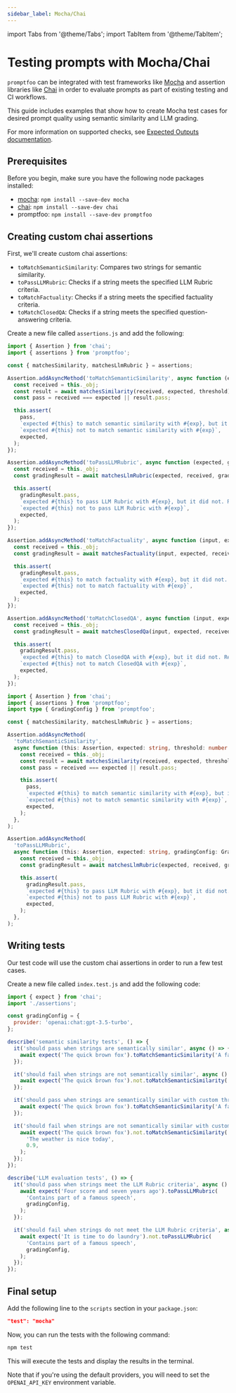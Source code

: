 ```yaml
---
sidebar_label: Mocha/Chai
---
```


import Tabs from '@theme/Tabs';
import TabItem from '@theme/TabItem';

# Testing prompts with Mocha/Chai

`promptfoo` can be integrated with test frameworks like [Mocha](https://mochajs.org/) and assertion libraries like [Chai](https://www.chaijs.com/) in order to evaluate prompts as part of existing testing and CI workflows.

This guide includes examples that show how to create Mocha test cases for desired prompt quality using semantic similarity and LLM grading.

For more information on supported checks, see [Expected Outputs documentation](/docs/configuration/expected-outputs/).

## Prerequisites

Before you begin, make sure you have the following node packages installed:

- [mocha](https://mochajs.org/#installation): `npm install --save-dev mocha`
- [chai](https://www.chaijs.com/guide/installation/): `npm install --save-dev chai`
- promptfoo: `npm install --save-dev promptfoo`

## Creating custom chai assertions

First, we'll create custom chai assertions:

- `toMatchSemanticSimilarity`: Compares two strings for semantic similarity.
- `toPassLLMRubric`: Checks if a string meets the specified LLM Rubric criteria.
- `toMatchFactuality`: Checks if a string meets the specified factuality criteria.
- `toMatchClosedQA`: Checks if a string meets the specified question-answering criteria.

Create a new file called `assertions.js` and add the following:

<Tabs>
  <TabItem value="Javascript" label="Javascript" default>

```javascript
import { Assertion } from 'chai';
import { assertions } from 'promptfoo';

const { matchesSimilarity, matchesLlmRubric } = assertions;

Assertion.addAsyncMethod('toMatchSemanticSimilarity', async function (expected, threshold = 0.8) {
  const received = this._obj;
  const result = await matchesSimilarity(received, expected, threshold);
  const pass = received === expected || result.pass;

  this.assert(
    pass,
    `expected #{this} to match semantic similarity with #{exp}, but it did not. Reason: ${result.reason}`,
    `expected #{this} not to match semantic similarity with #{exp}`,
    expected,
  );
});

Assertion.addAsyncMethod('toPassLLMRubric', async function (expected, gradingConfig) {
  const received = this._obj;
  const gradingResult = await matchesLlmRubric(expected, received, gradingConfig);

  this.assert(
    gradingResult.pass,
    `expected #{this} to pass LLM Rubric with #{exp}, but it did not. Reason: ${gradingResult.reason}`,
    `expected #{this} not to pass LLM Rubric with #{exp}`,
    expected,
  );
});

Assertion.addAsyncMethod('toMatchFactuality', async function (input, expected, gradingConfig) {
  const received = this._obj;
  const gradingResult = await matchesFactuality(input, expected, received, gradingConfig);

  this.assert(
    gradingResult.pass,
    `expected #{this} to match factuality with #{exp}, but it did not. Reason: ${gradingResult.reason}`,
    `expected #{this} not to match factuality with #{exp}`,
    expected,
  );
});

Assertion.addAsyncMethod('toMatchClosedQA', async function (input, expected, gradingConfig) {
  const received = this._obj;
  const gradingResult = await matchesClosedQa(input, expected, received, gradingConfig);

  this.assert(
    gradingResult.pass,
    `expected #{this} to match ClosedQA with #{exp}, but it did not. Reason: ${gradingResult.reason}`,
    `expected #{this} not to match ClosedQA with #{exp}`,
    expected,
  );
});
```

  </TabItem>
  <TabItem value="Typescript" label="Typescript" default>

```typescript
import { Assertion } from 'chai';
import { assertions } from 'promptfoo';
import type { GradingConfig } from 'promptfoo';

const { matchesSimilarity, matchesLlmRubric } = assertions;

Assertion.addAsyncMethod(
  'toMatchSemanticSimilarity',
  async function (this: Assertion, expected: string, threshold: number = 0.8) {
    const received = this._obj;
    const result = await matchesSimilarity(received, expected, threshold);
    const pass = received === expected || result.pass;

    this.assert(
      pass,
      `expected #{this} to match semantic similarity with #{exp}, but it did not. Reason: ${result.reason}`,
      `expected #{this} not to match semantic similarity with #{exp}`,
      expected,
    );
  },
);

Assertion.addAsyncMethod(
  'toPassLLMRubric',
  async function (this: Assertion, expected: string, gradingConfig: GradingConfig) {
    const received = this._obj;
    const gradingResult = await matchesLlmRubric(expected, received, gradingConfig);

    this.assert(
      gradingResult.pass,
      `expected #{this} to pass LLM Rubric with #{exp}, but it did not. Reason: ${gradingResult.reason}`,
      `expected #{this} not to pass LLM Rubric with #{exp}`,
      expected,
    );
  },
);
```

  </TabItem>
</Tabs>

## Writing tests

Our test code will use the custom chai assertions in order to run a few test cases.

Create a new file called `index.test.js` and add the following code:

```javascript
import { expect } from 'chai';
import './assertions';

const gradingConfig = {
  provider: 'openai:chat:gpt-3.5-turbo',
};

describe('semantic similarity tests', () => {
  it('should pass when strings are semantically similar', async () => {
    await expect('The quick brown fox').toMatchSemanticSimilarity('A fast brown fox');
  });

  it('should fail when strings are not semantically similar', async () => {
    await expect('The quick brown fox').not.toMatchSemanticSimilarity('The weather is nice today');
  });

  it('should pass when strings are semantically similar with custom threshold', async () => {
    await expect('The quick brown fox').toMatchSemanticSimilarity('A fast brown fox', 0.7);
  });

  it('should fail when strings are not semantically similar with custom threshold', async () => {
    await expect('The quick brown fox').not.toMatchSemanticSimilarity(
      'The weather is nice today',
      0.9,
    );
  });
});

describe('LLM evaluation tests', () => {
  it('should pass when strings meet the LLM Rubric criteria', async () => {
    await expect('Four score and seven years ago').toPassLLMRubric(
      'Contains part of a famous speech',
      gradingConfig,
    );
  });

  it('should fail when strings do not meet the LLM Rubric criteria', async () => {
    await expect('It is time to do laundry').not.toPassLLMRubric(
      'Contains part of a famous speech',
      gradingConfig,
    );
  });
});
```

## Final setup

Add the following line to the `scripts` section in your `package.json`:

```json
"test": "mocha"
```

Now, you can run the tests with the following command:

```sh
npm test
```

This will execute the tests and display the results in the terminal.

Note that if you're using the default providers, you will need to set the `OPENAI_API_KEY` environment variable.
